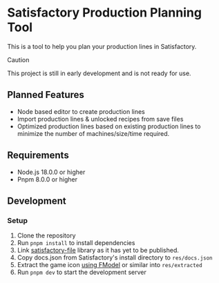 # Satisfactory Production Planning Tool

This is a tool to help you plan your production lines in Satisfactory.

> [!CAUTION]
> This project is still in early development and is not ready for use.

## Planned Features

- Node based editor to create production lines
- Import production lines & unlocked recipes from save files
- Optimized production lines based on existing production lines to minimize the number of machines/size/time required.

## Requirements

- Node.js 18.0.0 or higher
- Pnpm 8.0.0 or higher

## Development

### Setup

1. Clone the repository
2. Run `pnpm install` to install dependencies
3. Link [satisfactory-file](https://github.com/PlutoyDev/satisfactory-file) library as it has yet to be published.
4. Copy docs.json from Satisfactory's install directory to `res/docs.json`
5. Extract the game icon [using FModel](./docs/extracting-icon.md) or similar into `res/extracted`
6. Run `pnpm dev` to start the development server
